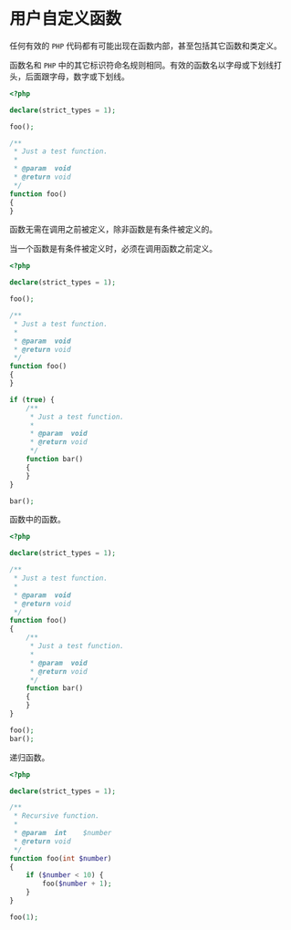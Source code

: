 # 用户自定义函数

任何有效的 `PHP` 代码都有可能出现在函数内部，甚至包括其它函数和类定义。

函数名和 `PHP` 中的其它标识符命名规则相同。有效的函数名以字母或下划线打头，后面跟字母，数字或下划线。

```php
<?php

declare(strict_types = 1);

foo();

/**
 * Just a test function.
 *
 * @param  void
 * @return void
 */
function foo()
{
}

```

函数无需在调用之前被定义，除非函数是有条件被定义的。

当一个函数是有条件被定义时，必须在调用函数之前定义。

```php
<?php

declare(strict_types = 1);

foo();

/**
 * Just a test function.
 *
 * @param  void
 * @return void
 */
function foo()
{
}

if (true) {
    /**
     * Just a test function.
     *
     * @param  void
     * @return void
     */
    function bar()
    {
    }
}

bar();

```

函数中的函数。

```php
<?php

declare(strict_types = 1);

/**
 * Just a test function.
 *
 * @param  void
 * @return void
 */
function foo()
{
    /**
     * Just a test function.
     *
     * @param  void
     * @return void
     */
    function bar()
    {
    }
}

foo();
bar();

```

递归函数。

```php
<?php

declare(strict_types = 1);

/**
 * Recursive function.
 *
 * @param  int    $number
 * @return void
 */
function foo(int $number)
{
    if ($number < 10) {
        foo($number + 1);
    }
}

foo(1);

```

